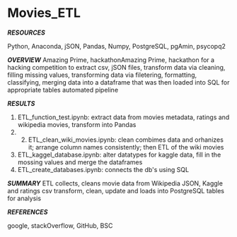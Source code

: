 # Movies_ETL

***RESOURCES***

Python, Anaconda, jSON, Pandas, Numpy, PostgreSQL, pgAmin, psycopq2

***OVERVIEW***
Amazing Prime, hackathonAmazing Prime, hackathon for a hacking competition to extract csv, jSON files, transform data via cleaning, filling missing values, transforming data via filetering, formatting, classifying, merging data into a dataframe that was then loaded into SQL for appropriate tables
automated pipeline

***RESULTS***
1. ETL_function_test.ipynb: extract data from movies metadata, ratings and wikipedia movies, transform into Pandas
2. 2. ETL_clean_wiki_movies.ipynb: clean combimes data and orhanizes it; arrange column names consistently; then ETL of the wiki movies
3. ETL_kaggel_database.ipynb: alter datatypes for kaggle data, fill in the mossing values and merge the dataframes
4. ETL_create_databases.ipynb: connects the db's using SQL


***SUMMARY***
ETL collects, cleans movie data from Wikipedia JSON, Kaggle and ratings csv
transform, clean, update and loads into PostgreSQL tables for analysis


***REFERENCES*** 

google, stackOverflow, GitHub, BSC
